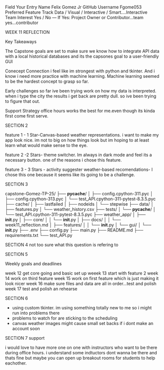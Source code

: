 Field	Your Entry
Name	Felix Gomez Jr
GitHub Username	Fgome053
Preferred Feature Track	Data / Visual / Interactive / Smart....Interactive
Team Interest	Yes / No — If Yes: Project Owner or Contributor...team yes...contributor

WEEK 11 REFLECTION

Key Takeaways

The Capstone goals are set to make sure we know how to integrate API data with a local historical databases and its the capsones goal to a user-friendly GUI


Conecept Connection
i feel like im strongest with python and tkinter. And i know i need more practice with machine learning. Machine learning seemed to be the hardest concept to grasp so far.

Early challenges
so far ive been trying work on how my data is interpreted. when i type the city the results i get back are pretty dull. so ive been trying to figure that out.

Support Strategy 
office hours works the best for me.even though its kinda first come first serve.

SECTION 2

feature 1 - 1 Star-Canvas-based weather representations. i want to make my app look nice. im not to big on how things look but im hoping to at least learn what would make sense to the eye. 

feature 2 -2 Stars- theme switcher. Im always in dark mode and feel its a necessary button. one of the reasons i chose this feature.

feature 3 -  3 Stars - activity suggester weather-based recomendations- I chose this one because it seems like its going to be a challenge. 


SECTION 3

capstone-Gomez-TP-25/
├── __pycache__/
│   ├── config.cpython-311.pyc
│   ├── config.cpython-313.pyc
│   └── test_API.cpython-311-pytest-8.3.5.pyc
├── cache/
│   ├── lastfailed
│   ├── nodeids
│   └── stepwise
├── data/
│   ├── features.py
│   └── weather_history.csv
├── tests/
│   └── __pycache__/
│       └── test_API.cpython-311-pytest-8.3.5.pyc
├── weather_app/
│   ├── __init__.py
│   ├── core/
│   │   └── __init__.py
│   ├── docs/
│   │   └── week11_reflection.md
│   ├── features/
│   │   └── __init__.py
│   └── gui/
│       └── __init__.py
├── .env
├── config.py
├── main.py
├── README.md
├── requirements.txt
└── test_API.py


SECTION 4
 not too sure what this question is refering to

 SECTION 5

Weekly goals and deadlines

 week 12 get core going and basic set up
 weeek 13 start with feature 2
 week 14 work on third feature
 week 15 work on first feature which is just making it look nicer
 week 16 make sure files and data are all in order...test and polish
 week 17 test and polish an rehearse

 SECTION 6
 - using custom tkinter. im using something totally new to me so i might run into problems there
 - problems to watch for are sticking to the scheduling
 - canvas weather images might cause small set backs if i dont make an account soon


SECTION 7 support

 i would love to have more one on one with instructors who want to be there during office hours. i understand some indtuctors dont wanna be there and thats fine but maybe you can open up breakout rooms for students to help eachother. 